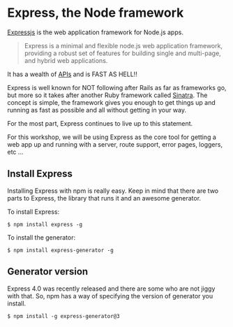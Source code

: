 # Express, the Node framework

[Expressjs](http://expressjs.com/) is the web application framework for Node.js apps.

> Express is a minimal and flexible node.js web application framework, providing a robust set of features for building single and multi-page, and hybrid web applications.

It has a wealth of [APIs](http://expressjs.com/4x/api.html) and is FAST AS HELL!!

Express is well known for NOT following after Rails as far as frameworks go, but more so it takes after another Ruby framework called [Sinatra](http://www.sinatrarb.com/). The concept is simple, the framework gives you enough to get things up and running as fast as possible and all without getting in your way.

For the most part, Express continues to live up to this statement.

For this workshop, we will be using Express as the core tool for getting a web app up and running with a server, route support, error pages, loggers, etc ...


## Install Express

Installing Express with npm is really easy. Keep in mind that there are two parts to Express, the library that runs it and an awesome generator.

To install Express:

```
$ npm install express -g
```

To install the generator:

```
$ npm install express-generator -g
```

## Generator version

Express 4.0 was recently released and there are some who are not jiggy with that. So, npm has a way of specifying the version of generator you install.

```
$ npm install -g express-generator@3
```
